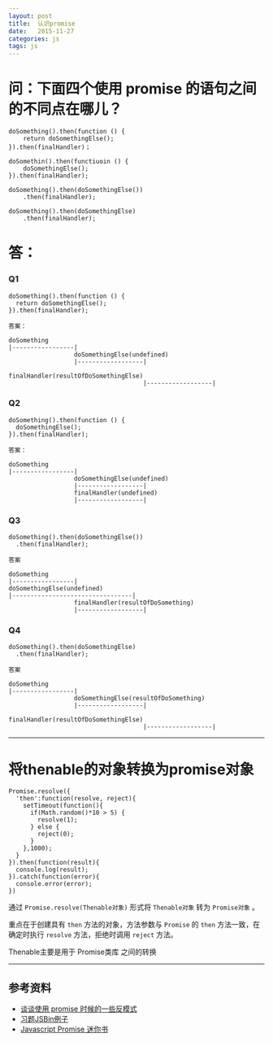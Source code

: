 ```yaml
---
layout: post
title:  认识promise
date:   2015-11-27
categories: js
tags: js
---
```


# 问：下面四个使用 promise 的语句之间的不同点在哪儿？

    doSomething().then(function () {
        return doSomethingElse();
    }).then(finalHandler)；

    doSomethin().then(functiuoin () {
        doSomethingElse();
    }).then(finalHandler);

    doSomething().then(doSomethingElse())
        .then(finalHandler);

    doSomething().then(doSomethingElse)
        .then(finalHandler);

# 答：

### Q1

    doSomething().then(function () {
      return doSomethingElse();
    }).then(finalHandler);

    答案：

    doSomething
    |-----------------|
                      doSomethingElse(undefined)
                      |------------------|
                                         finalHandler(resultOfDoSomethingElse)
                                         |------------------|
### Q2

    doSomething().then(function () {
      doSomethingElse();
    }).then(finalHandler);

    答案：

    doSomething
    |-----------------|
                      doSomethingElse(undefined)
                      |------------------|
                      finalHandler(undefined)
                      |------------------|
### Q3

    doSomething().then(doSomethingElse())
      .then(finalHandler);

    答案

    doSomething
    |-----------------|
    doSomethingElse(undefined)
    |---------------------------------|
                      finalHandler(resultOfDoSomething)
                      |------------------|
### Q4

    doSomething().then(doSomethingElse)
      .then(finalHandler);

    答案

    doSomething
    |-----------------|
                      doSomethingElse(resultOfDoSomething)
                      |------------------|
                                         finalHandler(resultOfDoSomethingElse)
                                         |------------------|

---

# 将thenable的对象转换为promise对象

    Promise.resolve({
      'then':function(resolve, reject){
        setTimeout(function(){
          if(Math.random()*10 > 5) {
            resolve(1);
          } else {
            reject(0);
          }
        },1000);
      }
    }).then(function(result){
      console.log(result);
    }).catch(function(error){
      console.error(error);
    })

通过 `Promise.resolve(Thenable对象)` 形式将 `Thenable对象` 转为 `Promise对象` 。

重点在于创建具有 `then` 方法的对象，方法参数与 `Promise` 的 `then` 方法一致，在确定时执行 `resolve` 方法，拒绝时调用 `reject` 方法。

Thenable主要是用于 Promise类库 之间的转换

- - -


## 参考资料
* [谈谈使用 promise 时候的一些反模式](http://efe.baidu.com/blog/promises-anti-pattern/)
* [习题JSBin例子](http://jsbin.com/tuqukakawo/1/edit?js,console,output)
* [Javascript Promise 迷你书](http://liubin.github.io/promises-book/)